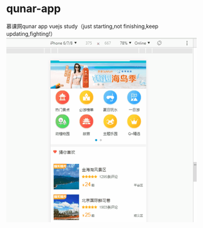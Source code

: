 # qunar-app
慕课网qunar app vuejs study（just starting,not finishing,keep updating,fighting!）
![image](https://github.com/cynthiaguan/qunar-app/blob/master/images/qunar.gif) 
